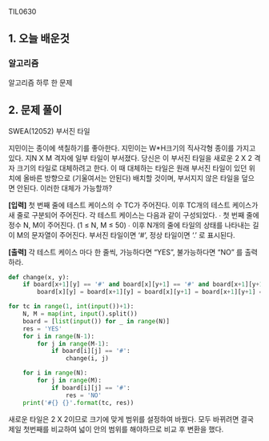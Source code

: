 TIL0630

## 1. 오늘 배운것

### 알고리즘



알고리즘 하루 한 문제

## 2. 문제 풀이

SWEA(12052) 부서진 타일

지민이는 종이에 색칠하기를 좋아한다. 지민이는 W*H크기의 직사각형 종이를 가지고 있다. 지N X M 격자에 일부 타일이 부서졌다. 당신은 이 부서진 타일을 새로운 2 X 2 격자 크기의 타일로 대체하려고 한다. 이 때 대체하는 타일은 원래 부서진 타일이 있던 위치에 올바른 방향으로 (기울여서는 안된다) 배치할 것이며, 부서지지 않은 타일을 덮으면 안된다. 이러한 대체가 가능할까?

**[입력]**
첫 번째 줄에 테스트 케이스의 수 TC가 주어진다. 이후 TC개의 테스트 케이스가 새 줄로 구분되어 주어진다. 각 테스트 케이스는 다음과 같이 구성되었다.
  ∙ 첫 번째 줄에 정수 N, M이 주어진다. (1 ≤ N, M ≤ 50)
  ∙ 이후 N개의 줄에 타일의 상태를 나타내는 길이 M의 문자열이 주어진다. 부서진 타일이면 ‘#’, 정상 타일이면 ‘.’ 로 표시된다.

**[출력]**
각 테스트 케이스 마다 한 줄씩, 가능하다면 “YES”, 불가능하다면 “NO” 를 출력하라.

``````python
def change(x, y):
    if board[x+1][y] == '#' and board[x][y+1] == '#' and board[x+1][y+1] == '#':
        board[x][y] = board[x+1][y] = board[x][y+1] = board[x+1][y+1] = '.'

for tc in range(1, int(input())+1):
    N, M = map(int, input().split())
    board = [list(input()) for _ in range(N)]
    res = 'YES'
    for i in range(N-1):
        for j in range(M-1):
            if board[i][j] == '#':
                change(i, j)

    for i in range(N):
        for j in range(M):
            if board[i][j] == '#':
                res = 'NO'
    print('#{} {}'.format(tc, res))
``````

새로운 타일은 2 X 2이므로 크기에 맞게 범위를 설정하여 바꿨다. 모두 바뀌려면 결국 제일 첫번째를 비교하여 넓이 안의 범위를 해야하므로 비교 후 변환을 했다.

